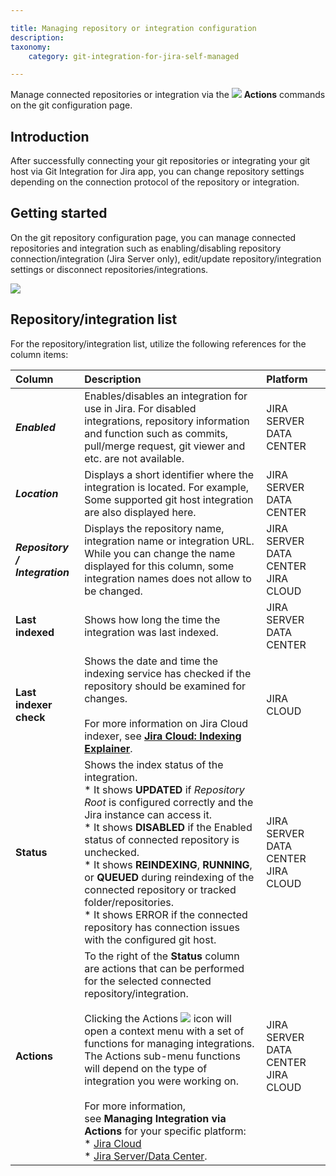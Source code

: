 ```yaml
---

title: Managing repository or integration configuration
description:
taxonomy:
    category: git-integration-for-jira-self-managed

---
```

Manage connected repositories or integration via the ![](/wp-content/uploads/actions-icon.png) **Actions** commands on the git configuration page.

## Introduction

After successfully connecting your git repositories or integrating your git host via Git Integration for Jira app, you can change repository settings depending on the connection protocol of the repository or integration.

## Getting started

On the git repository configuration page, you can manage connected repositories and integration such as enabling/disabling repository connection/integration (Jira Server only), edit/update repository/integration settings or disconnect repositories/integrations.

![](https://bigbrassband.atlassian.net/wiki/download/thumbnails/1930397435/manage-repositories-list-server.png?version=1&modificationDate=1630642841201&cacheVersion=1&api=v2&width=674&height=213)

## Repository/integration list

For the repository/integration list, utilize the following references for the column items:

| **Column** | **Description** | **Platform** |
| :--- | :--- | :--- |
| _**Enabled**_ | Enables/disables an integration for use in Jira. For disabled integrations, repository information and function such as commits, pull/merge request, git viewer and etc. are not available. | JIRA SERVER DATA CENTER |
| _**Location**_ | Displays a short identifier where the integration is located. For example, Some supported git host integration are also displayed here. | JIRA SERVER DATA CENTER |
| _**Repository / Integration**_ | Displays the repository name, integration name or integration URL.<br><div class="bbb-callout bbb--info"><div class="irow"><div class="ilogobox"><span class="logoimg"></span></div><div class="imsgbox">While you can change the name displayed for this column, some integration names does not allow to be changed.</div></div></div> | JIRA SERVER DATA CENTER JIRA CLOUD |
| **Last indexed** | Shows how long the time the integration was last indexed. | JIRA SERVER DATA CENTER |
| **Last indexer check** | Shows the date and time the indexing service has checked if the repository should be examined for changes.<br><br>For more information on Jira Cloud indexer, see [**Jira Cloud: Indexing Explainer**](/git-integration-for-jira-cloud/jira-cloud-indexing-explainer-gij-cloud/). | JIRA CLOUD |
| **Status** | Shows the index status of the integration.<br>*   It shows **UPDATED** if _Repository Root_ is configured correctly and the Jira instance can access it.<br>* It shows **DISABLED** if the Enabled status of connected repository is unchecked.<br>* It shows **REINDEXING**, **RUNNING**, or **QUEUED** during reindexing of the connected repository or tracked folder/repositories.<br>*   It shows ERROR if the connected repository has connection issues with the configured git host. | JIRA SERVER DATA CENTER JIRA CLOUD |
| **Actions** | To the right of the **Status** column are actions that can be performed for the selected connected repository/integration.<br><br>Clicking the Actions ![](/wp-content/uploads/actions-icon.png) icon will open a context menu with a set of functions for managing integrations. The Actions sub-menu functions will depend on the type of integration you were working on.<br><br>For more information, see **Managing Integration via Actions** for your specific platform:<br>*   [Jira Cloud](/git-integration-for-jira-cloud/managing-integrations-via-actions-jira-cloud-gij-cloud/)<br>*    [Jira Server/Data Center](/git-integration-for-jira-data-center/managing-integration-via-actions-gij-self-managed/). | JIRA SERVER DATA CENTER JIRA CLOUD |

